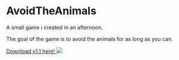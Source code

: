 # AvoidTheAnimals
A small game i created in an afternoon.
  
The goal of the game is to avoid the animals for as long as you can.
  
[Download v1.1 here! ![](http://i.imgur.com/ArI41dR.png)](https://mega.nz/#!zMoEiSyb!ihA9H9dIoj-R2tbYAPT8P2jaiai4Xf3qImVl_XP0Bz8)

